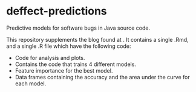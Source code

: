 # deffect-predictions


Predictive models for software bugs in Java source code.

This repository supplements the blog found at .
It contains a single .Rmd, and a single .R file which have the following code:

* Code for analysis and plots.
* Contains the code that trains 4 different models.
* Feature importance for the best model.
* Data frames containing the accuracy and the area under the curve for each model.

